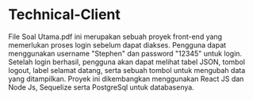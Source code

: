# Technical-Client

File Soal Utama.pdf ini merupakan sebuah proyek front-end yang memerlukan proses login sebelum dapat diakses. Pengguna dapat menggunakan username "Stephen" dan password "12345" untuk login. Setelah login berhasil, pengguna akan dapat melihat tabel JSON, tombol logout, label selamat datang, serta sebuah tombol untuk mengubah data yang ditampilkan. Proyek ini dikembangkan menggunakan React JS dan Node Js, Sequelize serta PostgreSql untuk databasenya.
